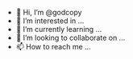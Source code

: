 - 👋 Hi, I’m @godcopy
- 👀 I’m interested in ...
- 🌱 I’m currently learning ...
- 💞️ I’m looking to collaborate on ...
- 📫 How to reach me ...

<!---
godcopy/godcopy is a ✨ special ✨ repository because its `README.md` (this file) appears on your GitHub profile.
You can click the Preview link to take a look at your changes.
--->
